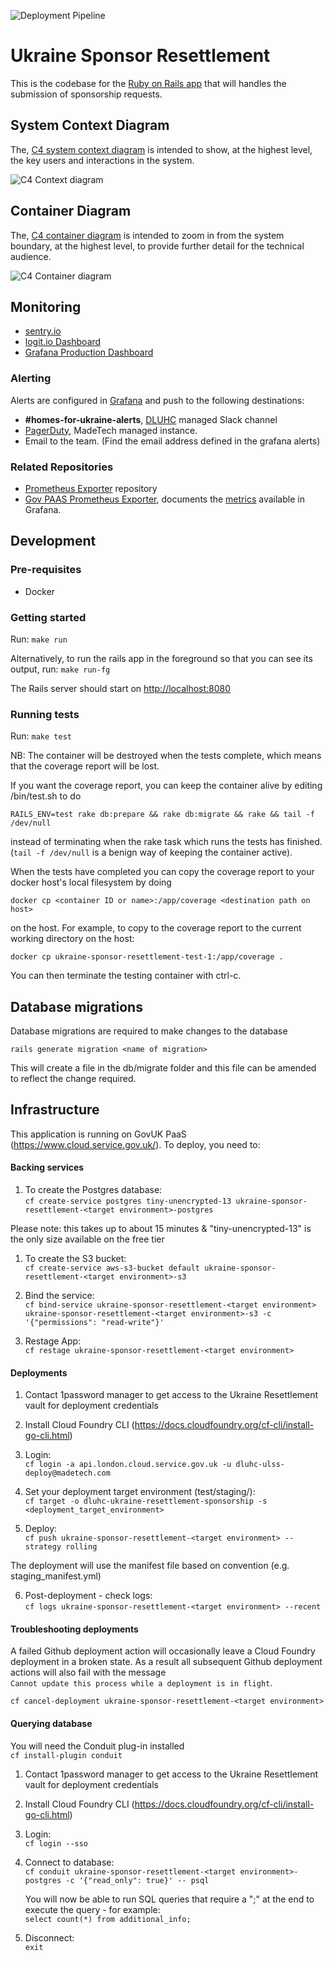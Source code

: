 ![Deployment Pipeline](https://github.com/communitiesuk/ukraine-sponsor-resettlement/actions/workflows/deploy-pipeline.yml/badge.svg?branch=master)

# Ukraine Sponsor Resettlement

This is the codebase for the [Ruby on Rails app](https://apply-to-offer-homes-for-ukraine.service.gov.uk/) that will handles the submission of sponsorship requests.

## System Context Diagram

The, [C4 system context diagram](https://c4model.com/#SystemContextDiagram) is intended to show, at the highest level, the key users and interactions in the system.

![C4 Context diagram](./docs/img/system-context.svg)

## Container Diagram

The, [C4 container diagram](https://https://c4model.com/#ContainerDiagram) is intended to zoom in from the system boundary, at the highest level, to provide further detail for the technical audience.

![C4 Container diagram](./docs/img/container.svg)

## Monitoring

- [sentry.io](https://sentry.io/organizations/dluhc-ulss/projects/dluhc-ulss/?project=6260319)
- [logit.io Dashboard](https://dashboard.logit.io/a/6b6785a5-cb7f-4d9b-a456-456949f5aa07)
- [Grafana Production Dashboard](https://ukraine-sponsor-resettlement-monitoring-grafana.london.cloudapps.digital/d/0it5-vEnk/production)

### Alerting

Alerts are configured in [Grafana](https://ukraine-sponsor-resettlement-monitoring-grafana.london.cloudapps.digital/d/0it5-vEnk/production) and push to the following destinations:

- __#homes-for-ukraine-alerts__, [DLUHC](https://www.gov.uk/government/organisations/department-for-levelling-up-housing-and-communities) managed Slack channel
- [PagerDuty](https://madetech.eu.pagerduty.com/), MadeTech managed instance.
- Email to the team. (Find the email address defined in the grafana alerts)

### Related Repositories

- [Prometheus Exporter](https://github.com/communitiesuk/ukraine-sponsor-resettlement-monitoring) repository
- [Gov PAAS Prometheus Exporter](https://github.com/alphagov/paas-prometheus-exporter), documents the [metrics](https://github.com/alphagov/paas-prometheus-exporter#available-application-metrics) available in Grafana.

## Development

### Pre-requisites

- Docker

### Getting started

Run:
`make run`

Alternatively, to run the rails app in the foreground so that you can see its output, run:
`make run-fg`

The Rails server should start on <http://localhost:8080>

### Running tests
Run: `make test`

NB: The container will be destroyed when the tests complete, which means that the coverage report will be lost.

If you want the coverage report, you can keep the container alive by editing
/bin/test.sh to do

`RAILS_ENV=test rake db:prepare && rake db:migrate && rake && tail -f /dev/null`

instead of terminating when the rake task which runs the tests has finished. (`tail -f /dev/null` is a benign way of keeping the container active).

When the tests have completed you can copy the coverage report to your
docker host's local filesystem by doing

`docker cp <container ID or name>:/app/coverage <destination path on host>`

on the host.
For example, to copy to the coverage report to the current working directory on the host:

`docker cp ukraine-sponsor-resettlement-test-1:/app/coverage .`

You can then terminate the testing container with ctrl-c.
## Database migrations

Database migrations are required to make changes to the database

`rails generate migration <name of migration>`

This will create a file in the db/migrate folder and this file can be amended to reflect the change required.

## Infrastructure

This application is running on GovUK PaaS (https://www.cloud.service.gov.uk/). To deploy, you need to:

#### Backing services

1. To create the Postgres database:\
   `cf create-service postgres tiny-unencrypted-13 ukraine-sponsor-resettlement-<target environment>-postgres`

Please note: this takes up to about 15 minutes & "tiny-unencrypted-13" is the only size available on the free tier

1. To create the S3 bucket:\
    `cf create-service aws-s3-bucket default ukraine-sponsor-resettlement-<target environment>-s3`

2. Bind the service:\
    `cf bind-service ukraine-sponsor-resettlement-<target environment> ukraine-sponsor-resettlement-<target environment>-s3 -c '{"permissions": "read-write"}'`

3. Restage App:\
    `cf restage ukraine-sponsor-resettlement-<target environment>`

#### Deployments

1. Contact 1password manager to get access to the Ukraine Resettlement vault for deployment credentials

2. Install Cloud Foundry CLI (https://docs.cloudfoundry.org/cf-cli/install-go-cli.html)

3. Login:\
   `cf login -a api.london.cloud.service.gov.uk -u dluhc-ulss-deploy@madetech.com`

4. Set your deployment target environment (test/staging/):\
   `cf target -o dluhc-ukraine-resettlement-sponsorship -s <deployment_target_environment>`

5. Deploy:\
   `cf push ukraine-sponsor-resettlement-<target environment> --strategy rolling`

The deployment will use the manifest file based on convention (e.g. staging_manifest.yml)

6. Post-deployment - check logs:\
   `cf logs ukraine-sponsor-resettlement-<target environment> --recent`

#### Troubleshooting deployments

A failed Github deployment action will occasionally leave a Cloud Foundry
deployment in a broken state. As a result all subsequent Github deployment
actions will also fail with the message\
`Cannot update this process while a deployment is in flight`.

`cf cancel-deployment ukraine-sponsor-resettlement-<target environment>`

#### Querying database

You will need the Conduit plug-in installed\
    `cf install-plugin conduit`

1. Contact 1password manager to get access to the Ukraine Resettlement vault for deployment credentials

2. Install Cloud Foundry CLI (https://docs.cloudfoundry.org/cf-cli/install-go-cli.html)

3. Login:\
   `cf login --sso`

4. Connect to database:\
    `cf conduit ukraine-sponsor-resettlement-<target environment>-postgres -c '{"read_only": true}' -- psql`

    You will now be able to run SQL queries that require a ";" at the end to execute the query - for example:\
    `select count(*) from additional_info;`

5. Disconnect:\
    `exit`
